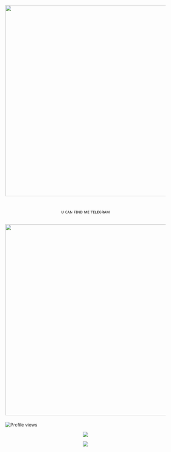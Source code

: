 <a href="https://github.com/RMCMG/"><img src="https://img.shields.io/badge/RMCMG-gold?&style=flat-square?&logo=github" width=600px></a></p>

#
<p align="center">ᴜ ᴄᴀɴ ꜰɪɴᴅ ᴍᴇ ᴛᴇʟᴇɢʀᴀᴍ</p> 

##

## <a href="https://t.me/mkspali"><img src="https://img.shields.io/badge/Telegram-Mukesh%20Solanki-gold?&style=flat-square?&logo=telegram" width=600px></a></p>


![Profile views](https://komarev.com/ghpvc/?username=RMCMG&color=blue&style=flat-square&label=Profile+Views)
<p align="center"><a href="https://github.com/RMCMG"><img src="https://github-readme-stats.vercel.app/api?username=RMCMG&show_icons=true&theme=radical"></a></p>
<p align="center"><a href="https://github.com/RMCMG"><img src="https://github-readme-stats.vercel.app/api/top-langs/?username=RMCMG&theme=radical&layout=compact"></a></p> 
